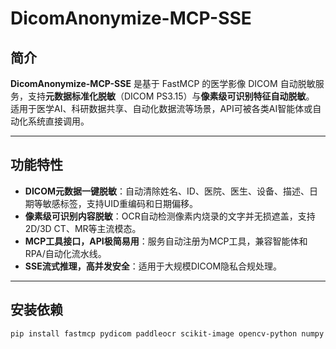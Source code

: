 # DicomAnonymize-MCP-SSE

## 简介

**DicomAnonymize-MCP-SSE** 是基于 FastMCP 的医学影像 DICOM 自动脱敏服务，支持**元数据标准化脱敏**（DICOM PS3.15）与**像素级可识别特征自动脱敏**。  
适用于医学AI、科研数据共享、自动化数据流等场景，API可被各类AI智能体或自动化系统直接调用。

---

## 功能特性

- **DICOM元数据一键脱敏**：自动清除姓名、ID、医院、医生、设备、描述、日期等敏感标签，支持UID重编码和日期偏移。
- **像素级可识别内容脱敏**：OCR自动检测像素内烧录的文字并无损遮盖，支持2D/3D CT、MR等主流模态。
- **MCP工具接口，API极简易用**：服务自动注册为MCP工具，兼容智能体和RPA/自动化流水线。
- **SSE流式推理，高并发安全**：适用于大规模DICOM隐私合规处理。

---

## 安装依赖

```bash
pip install fastmcp pydicom paddleocr scikit-image opencv-python numpy
